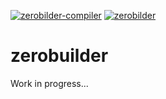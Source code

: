 [![zerobilder-compiler](https://maven-badges.herokuapp.com/maven-central/com.github.jbock-java/zerobuilder-compiler/badge.svg?color=grey)](https://maven-badges.herokuapp.com/maven-central/com.github.jbock-java/zerobuilder-compiler)
[![zerobilder](https://maven-badges.herokuapp.com/maven-central/com.github.jbock-java/zerobuilder/badge.svg)](https://maven-badges.herokuapp.com/maven-central/com.github.jbock-java/zerobuilder)

# zerobuilder

Work in progress...
